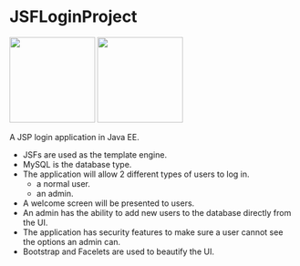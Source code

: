 # JSFLoginProject

<p align="left">
  <img src="https://www.nicepng.com/png/full/854-8546612_java-ee-java-ee-logo-svg.png" width="150">
  <img src="http://logovectorseek.com/wp-content/uploads/2019/10/bootstrap-logo-vector.png" width="150">
</p>

A JSP login application in Java EE. 

* JSFs are used as the template engine.
* MySQL is the database type.
* The application will allow 2 different types of users to log in.
  * a normal user.
  * an admin.
* A welcome screen will be presented to users.
* An admin has the ability to add new users to the database directly from the UI.
* The application has security features to make sure a user cannot see the options an admin can. 
* Bootstrap and Facelets are used to beautify the UI.

